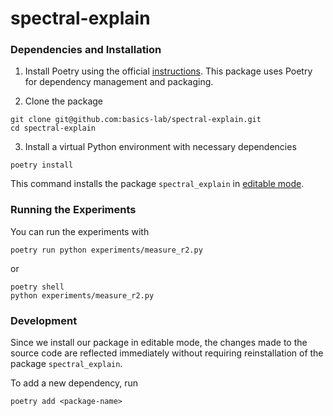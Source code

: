 # spectral-explain

### Dependencies and Installation 

1. Install Poetry using the official [instructions](https://python-poetry.org/docs/#installing-with-pipx). This package uses Poetry for dependency management and packaging. 

2. Clone the package
```
git clone git@github.com:basics-lab/spectral-explain.git
cd spectral-explain
```

3. Install a virtual Python environment with necessary dependencies
```
poetry install
```
This command installs the package `spectral_explain` in [editable mode](https://pip.pypa.io/en/stable/topics/local-project-installs/).

### Running the Experiments

You can run the experiments with
```
poetry run python experiments/measure_r2.py
``` 
or 
```
poetry shell
python experiments/measure_r2.py
```

### Development

Since we install our package in editable mode, the changes made to the source code are reflected immediately without requiring reinstallation of the package `spectral_explain`.

To add a new dependency, run
```
poetry add <package-name>
```
